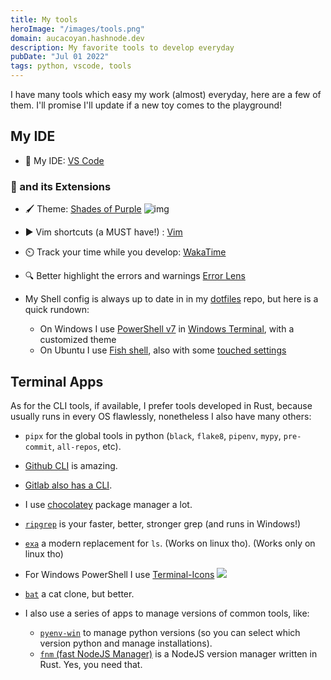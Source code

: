 ```yaml
---
title: My tools
heroImage: "/images/tools.png"
domain: aucacoyan.hashnode.dev
description: My favorite tools to develop everyday
pubDate: "Jul 01 2022"
tags: python, vscode, tools
---
```


I have many tools which easy my work (almost) everyday, here are a few of them.
I'll promise I'll update if a new toy comes to the playground!

## My IDE

- 🧰 My IDE: [VS Code](https://code.visualstudio.com/)

### 📓 and its Extensions

- 🖌️ Theme: [Shades of Purple](https://marketplace.visualstudio.com/items?itemName=ahmadawais.shades-of-purple)
  ![img](https://cdn.hashnode.com/res/hashnode/image/upload/v1657642760203/rGiW18dDd.png?auto=compress)
- ▶️ Vim shortcuts (a MUST have!) : [Vim](https://marketplace.visualstudio.com/publishers/vscodevim)
- ⏲️ Track your time while you develop: [WakaTime](https://marketplace.visualstudio.com/items?itemName=WakaTime.vscode-wakatime)
- 🔍 Better highlight the errors and warnings [Error Lens](https://marketplace.visualstudio.com/items?itemName=usernamehw.errorlens)

- My Shell config is always up to date in in my [dotfiles](https://github.com/AucaCoyan/dotfiles) repo, but here is a quick rundown:

  - On Windows I use [PowerShell v7](https://stackoverflow.com/a/73378788/8552476) in [Windows Terminal](https://apps.microsoft.com/store/detail/windows-terminal/9N0DX20HK701), with a customized theme
  - On Ubuntu I use [Fish shell](https://fishshell.com/), also with some [touched settings](https://github.com/AucaCoyan/dotfiles/tree/main/.config/fish)

## Terminal Apps

As for the CLI tools, if available, I prefer tools developed in Rust, because usually runs in every OS flawlessly, nonetheless I also have many others:

- `pipx` for the global tools in python (`black`, `flake8`, `pipenv`, `mypy`, `pre-commit`, `all-repos`, etc).
- [Github CLI](https://github.com/cli/cli) is amazing.
- [Gitlab also has a CLI](https://gitlab.com/gitlab-org/cli).

- I use [chocolatey](https://chocolatey.org/) package manager a lot.
- [`ripgrep`](https://github.com/BurntSushi/ripgrep) is your faster, better, stronger grep (and runs in Windows!)
- [`exa`](https://github.com/ogham/exa) a modern replacement for `ls`. (Works on linux tho). (Works only on linux tho)
- For Windows PowerShell I use [Terminal-Icons](https://github.com/devblackops/Terminal-Icons)
  ![](https://raw.githubusercontent.com/devblackops/Terminal-Icons/main/media/screenshot.png)
- [`bat`](https://github.com/sharkdp/bat) a cat clone, but better.

- I also use a series of apps to manage versions of common tools, like:
  - [`pyenv-win`](https://github.com/pyenv-win/pyenv-win) to manage python versions (so you can select which version python and manage installations).
  - [`fnm` (fast NodeJS Manager)](https://github.com/Schniz/fnm) is a NodeJS version manager written in Rust. Yes, you need that.
